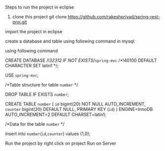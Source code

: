 Steps to run the project in eclipse

1. clone this project 
git clone https://github.com/rakeshpriyad/spring-rest-proj.git

import the project in eclipse


create a database and table using following command in mysql:

using following command

CREATE DATABASE /*!32312 IF NOT EXISTS*/`spring-mvc` /*!40100 DEFAULT CHARACTER SET latin1 */;

USE `spring-mvc`;

/*Table structure for table `number` */

DROP TABLE IF EXISTS `number`;

CREATE TABLE `number` (
  `id` bigint(20) NOT NULL AUTO_INCREMENT,
  `counter` bigint(20) DEFAULT NULL,
  PRIMARY KEY (`id`)
) ENGINE=InnoDB AUTO_INCREMENT=2 DEFAULT CHARSET=latin1;

/*Data for the table `number` */

insert  into `number`(`id`,`counter`) values (1,0);


Run the project by right click on project Run on Server

